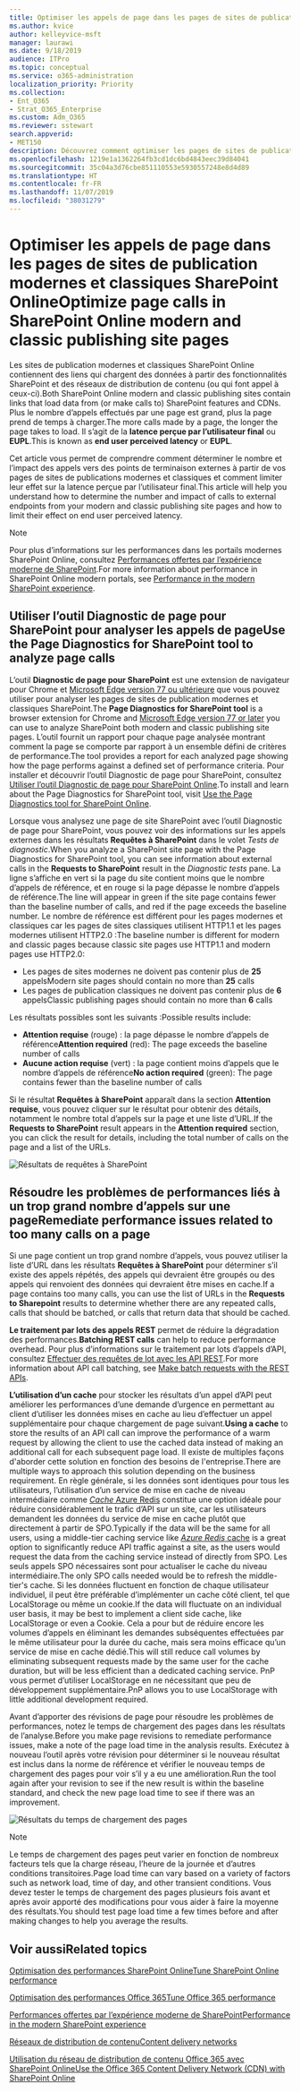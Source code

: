 ```yaml
---
title: Optimiser les appels de page dans les pages de sites de publication modernes et classiques SharePoint Online
ms.author: kvice
author: kelleyvice-msft
manager: laurawi
ms.date: 9/18/2019
audience: ITPro
ms.topic: conceptual
ms.service: o365-administration
localization_priority: Priority
ms.collection:
- Ent_O365
- Strat_O365_Enterprise
ms.custom: Adm_O365
ms.reviewer: sstewart
search.appverid:
- MET150
description: Découvrez comment optimiser les pages de sites de publication modernes et classiques dans SharePoint Online en limitant le nombre d’appels aux points de terminaison de service SharePoint Online.
ms.openlocfilehash: 1219e1a1362264fb3cd1dc6bd4843eec39d84041
ms.sourcegitcommit: 35c04a3d76cbe851110553e5930557248e8d4d89
ms.translationtype: HT
ms.contentlocale: fr-FR
ms.lasthandoff: 11/07/2019
ms.locfileid: "38031279"
---
```

# <a name="optimize-page-calls-in-sharepoint-online-modern-and-classic-publishing-site-pages"></a><span data-ttu-id="3cac4-103">Optimiser les appels de page dans les pages de sites de publication modernes et classiques SharePoint Online</span><span class="sxs-lookup"><span data-stu-id="3cac4-103">Optimize page calls in SharePoint Online modern and classic publishing site pages</span></span>

<span data-ttu-id="3cac4-104">Les sites de publication modernes et classiques SharePoint Online contiennent des liens qui chargent des données à partir des fonctionnalités SharePoint et des réseaux de distribution de contenu (ou qui font appel à ceux-ci).</span><span class="sxs-lookup"><span data-stu-id="3cac4-104">Both SharePoint Online modern and classic publishing sites contain links that load data from (or make calls to) SharePoint features and CDNs.</span></span> <span data-ttu-id="3cac4-105">Plus le nombre d’appels effectués par une page est grand, plus la page prend de temps à charger.</span><span class="sxs-lookup"><span data-stu-id="3cac4-105">The more calls made by a page, the longer the page takes to load.</span></span> <span data-ttu-id="3cac4-106">Il s’agit de la **latence perçue par l’utilisateur final** ou **EUPL**.</span><span class="sxs-lookup"><span data-stu-id="3cac4-106">This is known as **end user perceived latency** or **EUPL**.</span></span>

<span data-ttu-id="3cac4-107">Cet article vous permet de comprendre comment déterminer le nombre et l’impact des appels vers des points de terminaison externes à partir de vos pages de sites de publications modernes et classiques et comment limiter leur effet sur la latence perçue par l’utilisateur final.</span><span class="sxs-lookup"><span data-stu-id="3cac4-107">This article will help you understand how to determine the number and impact of calls to external endpoints from your modern and classic publishing site pages and how to limit their effect on end user perceived latency.</span></span>

>[!NOTE]
><span data-ttu-id="3cac4-108">Pour plus d’informations sur les performances dans les portails modernes SharePoint Online, consultez [Performances offertes par l’expérience moderne de SharePoint](https://docs.microsoft.com/sharepoint/modern-experience-performance).</span><span class="sxs-lookup"><span data-stu-id="3cac4-108">For more information about performance in SharePoint Online modern portals, see [Performance in the modern SharePoint experience](https://docs.microsoft.com/sharepoint/modern-experience-performance).</span></span>

## <a name="use-the-page-diagnostics-for-sharepoint-tool-to-analyze-page-calls"></a><span data-ttu-id="3cac4-109">Utiliser l’outil Diagnostic de page pour SharePoint pour analyser les appels de page</span><span class="sxs-lookup"><span data-stu-id="3cac4-109">Use the Page Diagnostics for SharePoint tool to analyze page calls</span></span>

<span data-ttu-id="3cac4-110">L’outil **Diagnostic de page pour SharePoint** est une extension de navigateur pour Chrome et [Microsoft Edge version 77 ou ultérieure](https://www.microsoftedgeinsider.com/download?form=MI13E8&OCID=MI13E8) que vous pouvez utiliser pour analyser les pages de sites de publication modernes et classiques SharePoint.</span><span class="sxs-lookup"><span data-stu-id="3cac4-110">The **Page Diagnostics for SharePoint tool** is a browser extension for Chrome and [Microsoft Edge version 77 or later](https://www.microsoftedgeinsider.com/download?form=MI13E8&OCID=MI13E8) you can use to analyze SharePoint both modern and classic publishing site pages.</span></span> <span data-ttu-id="3cac4-111">L’outil fournit un rapport pour chaque page analysée montrant comment la page se comporte par rapport à un ensemble défini de critères de performance.</span><span class="sxs-lookup"><span data-stu-id="3cac4-111">The tool provides a report for each analyzed page showing how the page performs against a defined set of performance criteria.</span></span> <span data-ttu-id="3cac4-112">Pour installer et découvrir l’outil Diagnostic de page pour SharePoint, consultez [Utiliser l’outil Diagnostic de page pour SharePoint Online](page-diagnostics-for-spo.md).</span><span class="sxs-lookup"><span data-stu-id="3cac4-112">To install and learn about the Page Diagnostics for SharePoint tool, visit [Use the Page Diagnostics tool for SharePoint Online](page-diagnostics-for-spo.md).</span></span>

<span data-ttu-id="3cac4-113">Lorsque vous analysez une page de site SharePoint avec l’outil Diagnostic de page pour SharePoint, vous pouvez voir des informations sur les appels externes dans les résultats **Requêtes à SharePoint** dans le volet _Tests de diagnostic_.</span><span class="sxs-lookup"><span data-stu-id="3cac4-113">When you analyze a SharePoint site page with the Page Diagnostics for SharePoint tool, you can see information about external calls in the **Requests to SharePoint** result in the _Diagnostic tests_ pane.</span></span> <span data-ttu-id="3cac4-114">La ligne s’affiche en vert si la page du site contient moins que le nombre d’appels de référence, et en rouge si la page dépasse le nombre d’appels de référence.</span><span class="sxs-lookup"><span data-stu-id="3cac4-114">The line will appear in green if the site page contains fewer than the baseline number of calls, and red if the page exceeds the baseline number.</span></span> <span data-ttu-id="3cac4-115">Le nombre de référence est différent pour les pages modernes et classiques car les pages de sites classiques utilisent HTTP1.1 et les pages modernes utilisent HTTP2.0 :</span><span class="sxs-lookup"><span data-stu-id="3cac4-115">The baseline number is different for modern and classic pages because classic site pages use HTTP1.1 and modern pages use HTTP2.0:</span></span>

- <span data-ttu-id="3cac4-116">Les pages de sites modernes ne doivent pas contenir plus de **25** appels</span><span class="sxs-lookup"><span data-stu-id="3cac4-116">Modern site pages should contain no more than **25** calls</span></span>
- <span data-ttu-id="3cac4-117">Les pages de publication classiques ne doivent pas contenir plus de **6** appels</span><span class="sxs-lookup"><span data-stu-id="3cac4-117">Classic publishing pages should contain no more than **6** calls</span></span>

<span data-ttu-id="3cac4-118">Les résultats possibles sont les suivants :</span><span class="sxs-lookup"><span data-stu-id="3cac4-118">Possible results include:</span></span>

- <span data-ttu-id="3cac4-119">**Attention requise** (rouge) : la page dépasse le nombre d’appels de référence</span><span class="sxs-lookup"><span data-stu-id="3cac4-119">**Attention required** (red): The page exceeds the baseline number of calls</span></span>
- <span data-ttu-id="3cac4-120">**Aucune action requise** (vert) : la page contient moins d’appels que le nombre d’appels de référence</span><span class="sxs-lookup"><span data-stu-id="3cac4-120">**No action required** (green): The page contains fewer than the baseline number of calls</span></span>

<span data-ttu-id="3cac4-121">Si le résultat **Requêtes à SharePoint** apparaît dans la section **Attention requise**, vous pouvez cliquer sur le résultat pour obtenir des détails, notamment le nombre total d’appels sur la page et une liste d’URL.</span><span class="sxs-lookup"><span data-stu-id="3cac4-121">If the **Requests to SharePoint** result appears in the **Attention required** section, you can click the result for details, including the total number of calls on the page and a list of the URLs.</span></span>

![Résultats de requêtes à SharePoint](media/modern-portal-optimization/pagediag-requests.png)

## <a name="remediate-performance-issues-related-to-too-many-calls-on-a-page"></a><span data-ttu-id="3cac4-123">Résoudre les problèmes de performances liés à un trop grand nombre d’appels sur une page</span><span class="sxs-lookup"><span data-stu-id="3cac4-123">Remediate performance issues related to too many calls on a page</span></span>

<span data-ttu-id="3cac4-124">Si une page contient un trop grand nombre d’appels, vous pouvez utiliser la liste d’URL dans les résultats **Requêtes à SharePoint** pour déterminer s’il existe des appels répétés, des appels qui devraient être groupés ou des appels qui renvoient des données qui devraient être mises en cache.</span><span class="sxs-lookup"><span data-stu-id="3cac4-124">If a page contains too many calls, you can use the list of URLs in the **Requests to Sharepoint** results to determine whether there are any repeated calls, calls that should be batched, or calls that return data that should be cached.</span></span>

<span data-ttu-id="3cac4-125">**Le traitement par lots des appels REST** permet de réduire la dégradation des performances.</span><span class="sxs-lookup"><span data-stu-id="3cac4-125">**Batching REST calls** can help to reduce performance overhead.</span></span> <span data-ttu-id="3cac4-126">Pour plus d’informations sur le traitement par lots d’appels d’API, consultez [Effectuer des requêtes de lot avec les API REST](https://docs.microsoft.com/sharepoint/dev/sp-add-ins/make-batch-requests-with-the-rest-apis).</span><span class="sxs-lookup"><span data-stu-id="3cac4-126">For more information about API call batching, see [Make batch requests with the REST APIs](https://docs.microsoft.com/sharepoint/dev/sp-add-ins/make-batch-requests-with-the-rest-apis).</span></span>

<span data-ttu-id="3cac4-127">**L’utilisation d’un cache** pour stocker les résultats d’un appel d’API peut améliorer les performances d’une demande d’urgence en permettant au client d’utiliser les données mises en cache au lieu d’effectuer un appel supplémentaire pour chaque chargement de page suivant.</span><span class="sxs-lookup"><span data-stu-id="3cac4-127">**Using a cache** to store the results of an API call can improve the performance of a warm request by allowing the client to use the cached data instead of making an additional call for each subsequent page load.</span></span> <span data-ttu-id="3cac4-128">Il existe de multiples façons d'aborder cette solution en fonction des besoins de l'entreprise.</span><span class="sxs-lookup"><span data-stu-id="3cac4-128">There are multiple ways to approach this solution depending on the business requirement.</span></span> <span data-ttu-id="3cac4-129">En règle générale, si les données sont identiques pour tous les utilisateurs, l’utilisation d’un service de mise en cache de niveau intermédiaire comme [_Cache_ Azure Redis](https://azure.microsoft.com/services/cache/) constitue une option idéale pour réduire considérablement le trafic d’API sur un site, car les utilisateurs demandent les données du service de mise en cache plutôt que directement à partir de SPO.</span><span class="sxs-lookup"><span data-stu-id="3cac4-129">Typically if the data will be the same for all users, using a middle-tier caching service like [_Azure Redis_ cache](https://azure.microsoft.com/services/cache/) is a great option to significantly reduce API traffic against a site, as the users would request the data from the caching service instead of directly from SPO.</span></span> <span data-ttu-id="3cac4-130">Les seuls appels SPO nécessaires sont pour actualiser le cache du niveau intermédiaire.</span><span class="sxs-lookup"><span data-stu-id="3cac4-130">The only SPO calls needed would be to refresh the middle-tier's cache.</span></span> <span data-ttu-id="3cac4-131">Si les données fluctuent en fonction de chaque utilisateur individuel, il peut être préférable d’implémenter un cache côté client, tel que LocalStorage ou même un cookie.</span><span class="sxs-lookup"><span data-stu-id="3cac4-131">If the data will fluctuate on an individual user basis, it may be best to implement a client side cache, like LocalStorage or even a Cookie.</span></span> <span data-ttu-id="3cac4-132">Cela a pour but de réduire encore les volumes d’appels en éliminant les demandes subséquentes effectuées par le même utilisateur pour la durée du cache, mais sera moins efficace qu’un service de mise en cache dédié.</span><span class="sxs-lookup"><span data-stu-id="3cac4-132">This will still reduce call volumes by eliminating subsequent requests made by the same user for the cache duration, but will be less efficient than a dedicated caching service.</span></span> <span data-ttu-id="3cac4-133">PnP vous permet d’utiliser LocalStorage en ne nécessitant que peu de développement supplémentaire.</span><span class="sxs-lookup"><span data-stu-id="3cac4-133">PnP allows you to use LocalStorage with little additional development required.</span></span>

<span data-ttu-id="3cac4-134">Avant d’apporter des révisions de page pour résoudre les problèmes de performances, notez le temps de chargement des pages dans les résultats de l’analyse.</span><span class="sxs-lookup"><span data-stu-id="3cac4-134">Before you make page revisions to remediate performance issues, make a note of the page load time in the analysis results.</span></span> <span data-ttu-id="3cac4-135">Exécutez à nouveau l’outil après votre révision pour déterminer si le nouveau résultat est inclus dans la norme de référence et vérifier le nouveau temps de chargement des pages pour voir s’il y a eu une amélioration.</span><span class="sxs-lookup"><span data-stu-id="3cac4-135">Run the tool again after your revision to see if the new result is within the baseline standard, and check the new page load time to see if there was an improvement.</span></span>

![Résultats du temps de chargement des pages](media/modern-portal-optimization/pagediag-page-load-time.png)

>[!NOTE]
><span data-ttu-id="3cac4-137">Le temps de chargement des pages peut varier en fonction de nombreux facteurs tels que la charge réseau, l’heure de la journée et d’autres conditions transitoires.</span><span class="sxs-lookup"><span data-stu-id="3cac4-137">Page load time can vary based on a variety of factors such as network load, time of day, and other transient conditions.</span></span> <span data-ttu-id="3cac4-138">Vous devez tester le temps de chargement des pages plusieurs fois avant et après avoir apporté des modifications pour vous aider à faire la moyenne des résultats.</span><span class="sxs-lookup"><span data-stu-id="3cac4-138">You should test page load time a few times before and after making changes to help you average the results.</span></span>

## <a name="related-topics"></a><span data-ttu-id="3cac4-139">Voir aussi</span><span class="sxs-lookup"><span data-stu-id="3cac4-139">Related topics</span></span>

[<span data-ttu-id="3cac4-140">Optimisation des performances SharePoint Online</span><span class="sxs-lookup"><span data-stu-id="3cac4-140">Tune SharePoint Online performance</span></span>](tune-sharepoint-online-performance.md)

[<span data-ttu-id="3cac4-141">Optimisation des performances Office 365</span><span class="sxs-lookup"><span data-stu-id="3cac4-141">Tune Office 365 performance</span></span>](tune-office-365-performance.md)

[<span data-ttu-id="3cac4-142">Performances offertes par l’expérience moderne de SharePoint</span><span class="sxs-lookup"><span data-stu-id="3cac4-142">Performance in the modern SharePoint experience</span></span>](https://docs.microsoft.com/sharepoint/modern-experience-performance)

[<span data-ttu-id="3cac4-143">Réseaux de distribution de contenu</span><span class="sxs-lookup"><span data-stu-id="3cac4-143">Content delivery networks</span></span>](content-delivery-networks.md)

[<span data-ttu-id="3cac4-144">Utilisation du réseau de distribution de contenu Office 365 avec SharePoint Online</span><span class="sxs-lookup"><span data-stu-id="3cac4-144">Use the Office 365 Content Delivery Network (CDN) with SharePoint Online</span></span>](use-office-365-cdn-with-spo.md)
